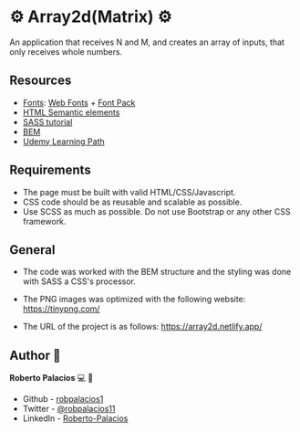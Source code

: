# :gear: Array2d(Matrix) :gear:

An application that receives N and M, and creates an array of inputs, that only receives whole numbers. 

## Resources
* [Fonts](https://css-tricks.com/snippets/css/using-font-face/): [Web Fonts](https://drive.google.com/file/d/1xfE30WF5E-1YuJJ9owwn6E9PIXadzYSv/view?usp=sharing) + [Font Pack](https://fonts.google.com/specimen/Roboto?preview.text_type=custom)
* [HTML Semantic elements](https://www.w3schools.com/html/html5_semantic_elements.asp)
* [SASS tutorial](https://www.w3schools.com/sass/)
* [BEM](http://getbem.com/introduction/)
* [Udemy Learning Path](https://koombea.udemy.com/learning-paths/956006?utm_medium=email&utm_campaign=email&utm_source=sendgrid.com)


## Requirements
- The page must be built with valid HTML/CSS/Javascript.
- CSS code should be as reusable and scalable as possible.
- Use SCSS as much as possible. Do not use Bootstrap or any other CSS framework.

## General 
- The code was worked with the BEM structure and the styling was done with SASS a CSS's processor.

- The PNG images was optimized with the following website: https://tinypng.com/

- The URL of the project is as follows: https://array2d.netlify.app/


## Author :book:

**Roberto Palacios** :computer: :man: 

- Github - [robpalacios1](https://github.com/robpalacios1)
- Twitter - [@robpalacios11](https://twitter.com/robpalacios11)
- LinkedIn - [Roberto-Palacios](https://www.linkedin.com/in/robpalacios1/)
